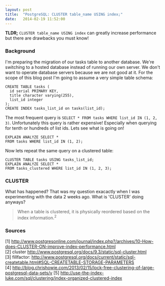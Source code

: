```yaml
---
layout: post
title:  "PostgreSQL: CLUSTER table_name USING index;"
date:   2014-02-19 11:52:00
---
```


__TLDR;__ `CLUSTER table_name USING index` can greatly increase performance but there are drawbacks you must know!

### Background

I'm preparing the migration of our tasks table to another database. We're switching to a hosted database instead of running our own server. We don't want to operate database servers because we are not good at it. For the scope of this blog post I'm going to assume a very simple table schema: <br/>

```
CREATE TABLE tasks (
  id serial PRIMARY KEY, 
  title character varying(255), 
  list_id integer
);
CREATE INDEX tasks_list_id on tasks(list_id);
```

The most frequent query is `SELECT * FROM tasks WHERE list_id IN (1, 2, 3)`. Unfortunately this query is rather expensive! Especially when querying for tenth or hundreds of list ids. Lets see what is going on!

```
EXPLAIN ANALYZE SELECT * 
FROM tasks WHERE list_id IN (1, 2);
```

Now lets repeat the same query on a clustered table:

```
CLUSTER TABLE tasks USING tasks_list_id;
EXPLAIN ANALYZE SELECT * 
FROM tasks_clustered WHERE list_id IN (1, 2, 3);
```

### CLUSTER

What has happened? That was my question exacactly when I was experimenting with the data 2 weeks ago. What is 'CLUSTER' doing anyways?

> When a table is clustered, it is physically reordered based on the index information.<sup>2</sup>

### Sources

[1] http://www.postgresonline.com/journal/index.php?/archives/10-How-does-CLUSTER-ON-improve-index-performance.html<br/>
[2] cluster http://www.postgresql.org/docs/9.3/static/sql-cluster.html<br/>
[3] fillfactor: http://www.postgresql.org/docs/current/static/sql-createtable.html#SQL-CREATETABLE-STORAGE-PARAMETERS<br/>
[4] http://blog.chrishowie.com/2013/02/15/lock-free-clustering-of-large-postgresql-data-sets/v
[5] http://use-the-index-luke.com/sql/clustering/index-organized-clustered-index<br/>
